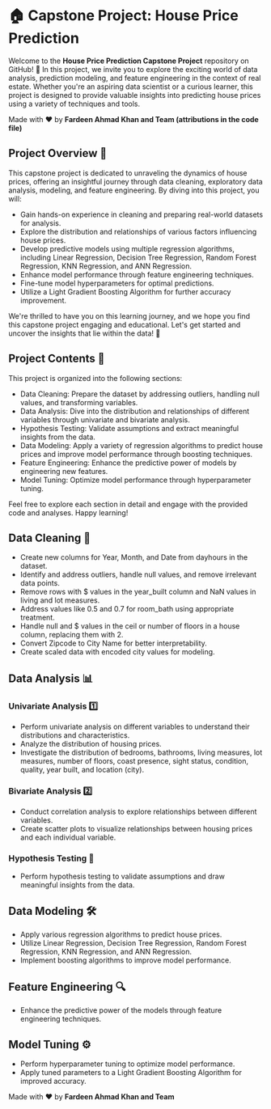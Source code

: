 # 🏠 Capstone Project: House Price Prediction

Welcome to the **House Price Prediction Capstone Project** repository on GitHub! 🎉 In this project, we invite you to explore the exciting world of data analysis, prediction modeling, and feature engineering in the context of real estate. Whether you're an aspiring data scientist or a curious learner, this project is designed to provide valuable insights into predicting house prices using a variety of techniques and tools.

Made with :heart: by **Fardeen Ahmad Khan and Team (attributions in the code file)**

## Project Overview 🌟

This capstone project is dedicated to unraveling the dynamics of house prices, offering an insightful journey through data cleaning, exploratory data analysis, modeling, and feature engineering. By diving into this project, you will:
- Gain hands-on experience in cleaning and preparing real-world datasets for analysis.
- Explore the distribution and relationships of various factors influencing house prices.
- Develop predictive models using multiple regression algorithms, including Linear Regression, Decision Tree Regression, Random Forest Regression, KNN Regression, and ANN Regression.
- Enhance model performance through feature engineering techniques.
- Fine-tune model hyperparameters for optimal predictions.
- Utilize a Light Gradient Boosting Algorithm for further accuracy improvement.

We're thrilled to have you on this learning journey, and we hope you find this capstone project engaging and educational. Let's get started and uncover the insights that lie within the data! 🚀

## Project Contents 📁

This project is organized into the following sections:
- Data Cleaning: Prepare the dataset by addressing outliers, handling null values, and transforming variables.
- Data Analysis: Dive into the distribution and relationships of different variables through univariate and bivariate analysis.
- Hypothesis Testing: Validate assumptions and extract meaningful insights from the data.
- Data Modeling: Apply a variety of regression algorithms to predict house prices and improve model performance through boosting techniques.
- Feature Engineering: Enhance the predictive power of models by engineering new features.
- Model Tuning: Optimize model performance through hyperparameter tuning.

Feel free to explore each section in detail and engage with the provided code and analyses. Happy learning!


## Data Cleaning 🧹
- Create new columns for Year, Month, and Date from dayhours in the dataset.
- Identify and address outliers, handle null values, and remove irrelevant data points.
- Remove rows with $ values in the year_built column and NaN values in living and lot measures.
- Address values like 0.5 and 0.7 for room_bath using appropriate treatment.
- Handle null and $ values in the ceil or number of floors in a house column, replacing them with 2.
- Convert Zipcode to City Name for better interpretability.
- Create scaled data with encoded city values for modeling.

## Data Analysis 📊

### Univariate Analysis 1️⃣
- Perform univariate analysis on different variables to understand their distributions and characteristics.
- Analyze the distribution of housing prices.
- Investigate the distribution of bedrooms, bathrooms, living measures, lot measures, number of floors, coast presence, sight status, condition, quality, year built, and location (city).

### Bivariate Analysis 2️⃣
- Conduct correlation analysis to explore relationships between different variables.
- Create scatter plots to visualize relationships between housing prices and each individual variable.

### Hypothesis Testing 🔬
- Perform hypothesis testing to validate assumptions and draw meaningful insights from the data.

## Data Modeling 🛠️
- Apply various regression algorithms to predict house prices.
- Utilize Linear Regression, Decision Tree Regression, Random Forest Regression, KNN Regression, and ANN Regression.
- Implement boosting algorithms to improve model performance.

## Feature Engineering 🔍
- Enhance the predictive power of the models through feature engineering techniques.

## Model Tuning ⚙️
- Perform hyperparameter tuning to optimize model performance.
- Apply tuned parameters to a Light Gradient Boosting Algorithm for improved accuracy.

Made with :heart: by **Fardeen Ahmad Khan and Team**
